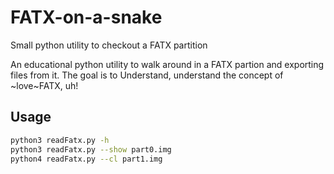 # FATX-on-a-snake
Small python utility to checkout a FATX partition

An educational python utility to walk around in a FATX partion and exporting files from it.
The goal is to Understand, understand the concept of ~love~FATX, uh!


## Usage
```sh
python3 readFatx.py -h
python3 readFatx.py --show part0.img
python4 readFatx.py --cl part1.img
```
